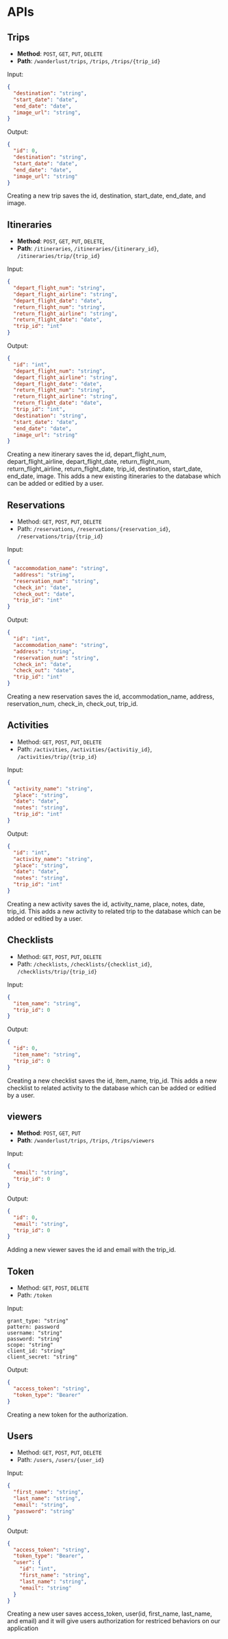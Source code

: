 # APIs

## Trips

- **Method**: `POST`, `GET`, `PUT`, `DELETE`
- **Path**: `/wanderlust/trips`, `/trips`, `/trips/{trip_id}`

Input:

```json
{
  "destination": "string",
  "start_date": "date",
  "end_date": "date",
  "image_url": "string",
}
```

Output:

```json
{
  "id": 0,
  "destination": "string",
  "start_date": "date",
  "end_date": "date",
  "image_url": "string"
}
```

Creating a new trip saves the id, destination, start_date, end_date, and image.


## Itineraries

- **Method**: `POST`, `GET`, `PUT`, `DELETE`,
- **Path**: `/itineraries`, `/itineraries/{itinerary_id}`, `/itineraries/trip/{trip_id}`

Input:

```json
{
  "depart_flight_num": "string",
  "depart_flight_airline": "string",
  "depart_flight_date": "date",
  "return_flight_num": "string",
  "return_flight_airline": "string",
  "return_flight_date": "date",
  "trip_id": "int"
}
```

Output:

```json
{
  "id": "int",
  "depart_flight_num": "string",
  "depart_flight_airline": "string",
  "depart_flight_date": "date",
  "return_flight_num": "string",
  "return_flight_airline": "string",
  "return_flight_date": "date",
  "trip_id": "int",
  "destination": "string",
  "start_date": "date",
  "end_date": "date",
  "image_url": "string"
}
```

Creating a new itinerary saves the id, depart_flight_num, depart_flight_airline, depart_flight_date, return_flight_num, return_flight_airline, return_flight_date, trip_id, destination, start_date, end_date, image. This adds a new existing itineraries to the database which can be added or editied by a user.

## Reservations

- Method: `GET`, `POST`, `PUT`, `DELETE`
- Path: `/reservations`, `/reservations/{reservation_id}`, `/reservations/trip/{trip_id}`

Input:

```json
{
  "accommodation_name": "string",
  "address": "string",
  "reservation_num": "string",
  "check_in": "date",
  "check_out": "date",
  "trip_id": "int"
}
```

Output:

```json
{
  "id": "int",
  "accommodation_name": "string",
  "address": "string",
  "reservation_num": "string",
  "check_in": "date",
  "check_out": "date",
  "trip_id": "int"
}
```

Creating a new reservation saves the id, accommodation_name, address, reservation_num, check_in, check_out, trip_id.

## Activities

- Method: `GET`, `POST`, `PUT`, `DELETE`
- Path: `/activities`, `/activities/{activitiy_id}`, `/activities/trip/{trip_id}`

Input:

```json
{
  "activity_name": "string",
  "place": "string",
  "date": "date",
  "notes": "string",
  "trip_id": "int"
}
```

Output:

```json
{
  "id": "int",
  "activity_name": "string",
  "place": "string",
  "date": "date",
  "notes": "string",
  "trip_id": "int"
}
```

Creating a new activity saves the id, activity_name, place, notes, date, trip_id.
This adds a new activity to related trip to the database which can be added or editied by a user.

## Checklists

- Method: `GET`, `POST`, `PUT`, `DELETE`
- Path: `/checklists`, `/checklists/{checklist_id}`, `/checklists/trip/{trip_id}`

Input:

```json
{
  "item_name": "string",
  "trip_id": 0
}
```

Output:

```json
{
  "id": 0,
  "item_name": "string",
  "trip_id": 0
}
```

Creating a new checklist saves the id, item_name, trip_id.
This adds a new checklist to related activity to the database which can be added or editied by a user.

## viewers

- **Method**: `POST`, `GET`, `PUT`
- **Path**: `/wanderlust/trips`, `/trips`, `/trips/viewers`

Input:

```json
{
  "email": "string",
  "trip_id": 0
}
```

Output:

```json
{
  "id": 0,
  "email": "string",
  "trip_id": 0
}
```

Adding a new viewer saves the id and email with the trip_id.


## Token

- Method: `GET`, `POST`, `DELETE`
- Path: `/token`

Input:

```
grant_type: "string"
pattern: password
username: "string"
password: "string"
scope: "string"
client_id: "string"
client_secret: "string"
```

Output:

```json
{
  "access_token": "string",
  "token_type": "Bearer"
}
```

Creating a new token for the authorization.


## Users

- Method: `GET`, `POST`, `PUT`, `DELETE`
- Path: `/users`, `/users/{user_id}`

Input:

```json
{
  "first_name": "string",
  "last_name": "string",
  "email": "string",
  "password": "string"
}
```

Output:

```json
{
  "access_token": "string",
  "token_type": "Bearer",
  "user": {
    "id": "int",
    "first_name": "string",
    "last_name": "string",
    "email": "string"
  }
}
```

Creating a new user saves access_token, user(id, first_name, last_name, and email) and it will give users authorization for restriced behaviors on our application
